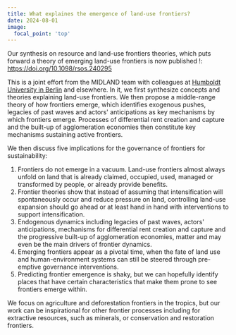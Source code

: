 ```yaml
---
title: What explaines the emergence of land-use frontiers?
date: 2024-08-01
image:
  focal_point: 'top'
---
```


<!--more-->

Our synthesis on resource and land-use frontiers theories, which puts forward a theory of emerging land-use frontiers is now published !:
https://doi.org/10.1098/rsos.240295

This is a joint effort from the MIDLAND team with colleagues at [Humboldt University in Berlin](https://pages.cms.hu-berlin.de/biogeo/website/) and elsewhere. 
In it, we first synthesize concepts and theories explaining land-use frontiers.
We then propose a middle-range theory of how frontiers emerge, which identifies exogenous pushes, legacies of past waves and actors' anticipations as key mechanisms by which frontiers emerge. Processes of differential rent creation and capture and the built-up of agglomeration economies then constitute key mechanisms sustaining active frontiers.

We then discuss five implications for the governance of frontiers for sustainability:
1) Frontiers do not emerge in a vacuum. Land-use frontiers almost always unfold on land that is already claimed, occupied, used, managed or transformed by people, or already provide benefits.
2) Frontier theories show that instead of assuming that intensification will spontaneously occur and reduce pressure on land, controlling land-use expansion should go ahead or at least hand in hand with interventions to support intensification.
3) Endogenous dynamics including legacies of past waves, actors' anticipations, mechanisms for differential rent creation and capture and the progressive built-up of agglomeration economies, matter and may even be the main drivers of frontier dynamics.
4) Emerging frontiers appear as a pivotal time, when the fate of land use and human-environment systems can still be steered through pre-emptive governance interventions. 
5) Predicting frontier emergence is shaky, but we can hopefully identify places that have certain characteristics that make them prone to see frontiers emerge within.

We focus on agriculture and deforestation frontiers in the tropics, but our work can be inspirational for other frontier processes including for extractive resources, such as minerals, or conservation and restoration frontiers.

